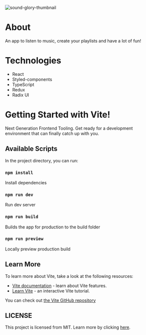 ![sound-glory-thumbnail](https://user-images.githubusercontent.com/66215200/204311515-526f7c4d-56ad-4554-a96b-89c7d8a6707e.jpg)


# About
An app to listen to music, create your playlists and have a lot of fun!

# Technologies
- React
- Styled-components
- TypeScript
- Redux
- Radix UI

# Getting Started with Vite!
Next Generation Frontend Tooling. Get ready for a development environment that can finally catch up with you.

## Available Scripts

In the project directory, you can run:

### `npm install`
Install dependencies

### `npm run dev`
Run dev server

### `npm run build`
Builds the app for production to the build folder

### `npm run preview`
Locally preview production build

## Learn More

To learn more about Vite, take a look at the following resources:

- [Vite documentation](https://vitejs.dev/) - learn about Vite features.
- [Learn Vite](https://vitejs.dev/guide/) - an interactive Vite tutorial.

You can check out [the Vite GitHub repository](https://github.com/vitejs/vite)

## LICENSE

This project is licensed from MIT. Learn more by clicking [here](LICENSE).
